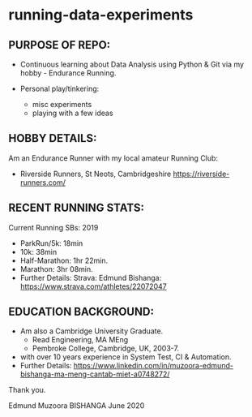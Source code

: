 # running-data-experiments
## PURPOSE OF REPO:
* Continuous learning about Data Analysis using Python & Git 
  via my hobby - Endurance Running.

* Personal play/tinkering:
  * misc experiments
  * playing with a few ideas

## HOBBY DETAILS:
Am an Endurance Runner with my local amateur Running Club:
* Riverside Runners, St Neots, Cambridgeshire
  https://riverside-runners.com/

## RECENT RUNNING STATS:
Current Running SBs: 2019
* ParkRun/5k:          18min
* 10k:                 38min
* Half-Marathon:       1hr 22min.
* Marathon:            3hr 08min.
* Further Details: Strava: 
  Edmund Bishanga: https://www.strava.com/athletes/22072047

## EDUCATION BACKGROUND:
* Am also a Cambridge University Graduate.
  * Read Engineering, MA MEng 
  * Pembroke College, Cambridge, UK, 2003-7.
* with over 10 years experience in System Test, CI & Automation.
* Further Details: https://www.linkedin.com/in/muzoora-edmund-bishanga-ma-meng-cantab-miet-a0748272/

Thank you.

Edmund Muzoora BISHANGA
June 2020
